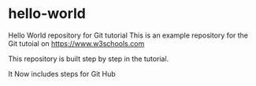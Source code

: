 # hello-world
Hello World repository for Git tutorial
This is an example repository for the Git tutoial on https://www.w3schools.com

This repository is built step by step in the tutorial.

It Now includes steps for Git Hub
